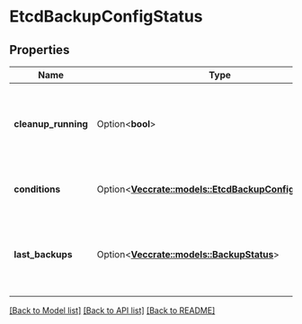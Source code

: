# EtcdBackupConfigStatus

## Properties

Name | Type | Description | Notes
------------ | ------------- | ------------- | -------------
**cleanup_running** | Option<**bool**> | If the controller was configured with a cleanupContainer, CleanupRunning keeps track of the corresponding job | [optional]
**conditions** | Option<[**Vec<crate::models::EtcdBackupConfigCondition>**](EtcdBackupConfigCondition.md)> | Conditions contains conditions of the EtcdBackupConfig | [optional]
**last_backups** | Option<[**Vec<crate::models::BackupStatus>**](BackupStatus.md)> | CurrentBackups tracks the creation and deletion progress if all backups managed by the EtcdBackupConfig | [optional]

[[Back to Model list]](../README.md#documentation-for-models) [[Back to API list]](../README.md#documentation-for-api-endpoints) [[Back to README]](../README.md)


